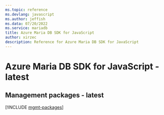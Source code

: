 ```yaml
---
ms.topic: reference
ms.devlang: javascript
ms.author: jeffish
ms.data: 07/20/2022
ms.service: mariadb
title: Azure Maria DB SDK for JavaScript
author: xirzec
description: Reference for Azure Maria DB SDK for JavaScript
---
```

# Azure Maria DB SDK for JavaScript - latest

## Management packages - latest
[!INCLUDE [mgmt-packages](maria-db-mgmt-index.md)]
